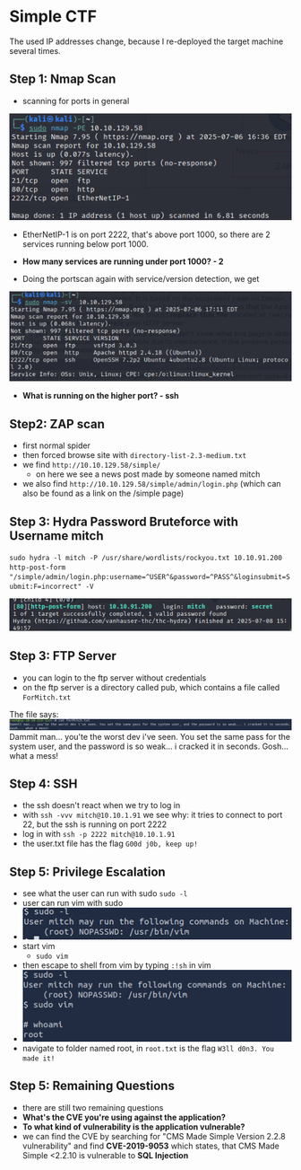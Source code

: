 # Simple CTF

The used IP addresses change, because I re-deployed the target machine several times.

## Step 1: Nmap Scan

- scanning for ports in general 

![Pasted image 20250706223739.png](https://github.com/gernia/CTF_writeups/blob/main/Simple%20CTF/imgs/Pasted%20image%2020250706223739.png)


- EtherNetIP-1 is on port 2222, that's above port 1000, so there are 2 services running below port 1000.
- **How many services are running under port 1000? - 2**

- Doing the portscan again with service/version detection, we get
  
![Pasted image 20250706231210.png](https://github.com/gernia/CTF_writeups/blob/main/Simple%20CTF/imgs/Pasted%20image%2020250706231210.png)

- **What is running on the higher port? - ssh**

## Step2: ZAP scan
- first normal spider
- then forced browse site with `directory-list-2.3-medium.txt`
- we find `http://10.10.129.58/simple/`
	- on here we see a news post made by someone named mitch
- we also find `http://10.10.129.58/simple/admin/login.php` (which can also be found as a link on the /simple page)


## Step 3: Hydra Password Bruteforce with Username mitch

`sudo hydra -l mitch -P /usr/share/wordlists/rockyou.txt 10.10.91.200 http-post-form "/simple/admin/login.php:username=^USER^&password=^PASS^&loginsubmit=Submit:F=incorrect" -V`


![Pasted image 20250708215042.png](https://github.com/gernia/CTF_writeups/blob/main/Simple%20CTF/imgs/Pasted%20image%2020250708215042.png)

## Step 3: FTP Server
- you can login to the ftp server without credentials
- on the ftp server is a directory called pub, which contains a file called `ForMitch.txt`

The file says:
![Pasted image 20250708221812.png](https://github.com/gernia/CTF_writeups/blob/main/Simple%20CTF/imgs/Pasted%20image%2020250708221812.png)
Dammit man... you'te the worst dev i've seen. You set the same pass for the system user, and the password is so weak... i cracked it in seconds. Gosh... what a mess!

## Step 4: SSH
- the ssh doesn't react when we try to log in
- with `ssh -vvv mitch@10.10.1.91` we see why: it tries to connect to port 22, but the ssh is running on port 2222
- log in with `ssh -p 2222 mitch@10.10.1.91`
- the user.txt file has the flag `G00d j0b, keep up!`

## Step 5: Privilege Escalation
- see what the user can run with sudo `sudo -l`
- user can run vim with sudo
- ![Pasted image 20250708224438.png](https://github.com/gernia/CTF_writeups/blob/main/Simple%20CTF/imgs/Pasted%20image%2020250708224438.png)
- start vim
	- `sudo vim`
- then escape to shell from vim by typing  `:!sh` in vim 
- ![Pasted image 20250708224625.png](https://github.com/gernia/CTF_writeups/blob/main/Simple%20CTF/imgs/Pasted%20image%2020250708224625.png)
- navigate to folder named root, in `root.txt` is the flag `W3ll d0n3. You made it!`

## Step 5: Remaining Questions
- there are still two remaining questions
- **What's the CVE you're using against the application?**
- **To what kind of vulnerability is the application vulnerable?**
- we can find the CVE by searching for "CMS Made Simple Version 2.2.8 vulnerability" and find **CVE-2019-9053** which states, that CMS Made Simple <2.2.10 is vulnerable to **SQL Injection**
